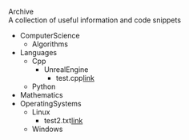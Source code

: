 Archive  
A collection of useful information and code snippets  
  
* ComputerScience  
  * Algorithms  
* Languages  
  * Cpp  
    * UnrealEngine  
      * test.cpp[link](Languages/Cpp/UnrealEngine/test.cpp)  
  * Python  
* Mathematics  
* OperatingSystems  
  * Linux  
    * test2.txt[link](OperatingSystems/Linux/test2.txt)  
  * Windows  
